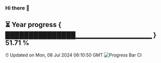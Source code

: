 ### Hi there 👋
⏳ Year progress { ███████████████▁▁▁▁▁▁▁▁▁▁▁▁▁▁▁ } 51.71 %
---
⏰ Updated on Mon, 08 Jul 2024 06:10:50 GMT
![Progress Bar CI](https://github.com/Moyi321/Moyi321/workflows/Progress%20Bar%20CI/badge.svg)
